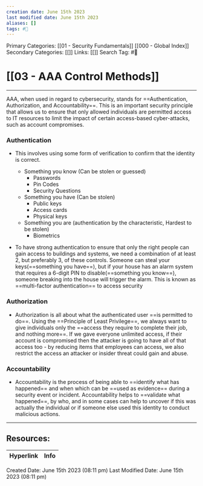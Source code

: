 ```yaml
---
creation date: June 15th 2023
last modified date: June 15th 2023
aliases: []
tags: #📖
---
```


Primary Categories: [[01 - Security Fundamentals]] [[000 - Global Index]] 
Secondary Categories: [[]] 
Links: [[]] 
Search Tag: #📖  

# [[03 - AAA Control Methods]]  
---

AAA, when used in regard to cybersecurity, stands for ==Authentication, Authorization, and Accountability==. This is an important security principle that allows us to ensure that only allowed individuals are permitted access to IT resources to limit the impact of certain access-based cyber-attacks, such as account compromises.

### Authentication
- This involves using some form of verification to confirm that the identity is correct.
	- Something you know (Can be stolen or guessed)
		- Passwords
		- Pin Codes
		- Security Questions
	- Something you have (Can be stolen)
		- Public keys
		- Access cards
		- Physical keys
	- Something you are (authentication by the characteristic, Hardest to be stolen)
		- Biometrics

- To have strong authentication to ensure that only the right people can gain access to buildings and systems, we need a combination of at least 2, but preferably 3, of these controls. Someone can steal your keys(==something you have==), but if your house has an alarm system that requires a 6-digit PIN to disable(==something you know==), someone breaking into the house will trigger the alarm. This is known as ==multi-factor authentication== to access security

### Authorization
- Authorization is all about what the authenticated user ==is permitted to do==. Using the ==Principle of Least Privilege==, we always want to give individuals only the ==access they require to complete their job, and nothing more==. If we gave everyone unlimited access, if their account is compromised then the attacker is going to have all of that access too - by reducing items that employees can access, we also restrict the access an attacker or insider threat could gain and abuse.

### Accountability
- Accountability is the process of being able to ==identify what has happened== and when which can be ==used as evidence== during a security event or incident. Accountability helps to ==validate what happened==, by who, and in some cases can help to uncover if this was actually the individual or if someone else used this identity to conduct malicious actions.
















___

## Resources:

| Hyperlink | Info |
| --------- | ---- |


Created Date: June 15th 2023 (08:11 pm) 
Last Modified Date: June 15th 2023 (08:11 pm)
